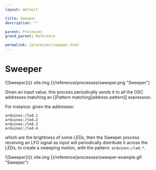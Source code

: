 ```yaml
---
layout: default

title: Sweeper
description: ""

parent: Processes
grand_parent: Reference

permalink: /processes/sweeper.html
---
```

# Sweeper

![Sweeper]({{ site.img }}/reference/processes/sweeper.png "Sweeper")

Given an input value, this process periodically sends it to all the OSC addresses matching an [[Pattern matching|address pattern]] expression.

For instance: given the addresses: 

```
arduinos:/led.1
arduinos:/led.2
arduinos:/led.3
arduinos:/led.4
```

which are the brightness of some LEDs, then the Sweeper process receiving an LFO signal as input will periodically distribute it across the LEDs, to create a sweeping motion, with the pattern: `arduinos:/led.*`.

![Sweeper]({{ site.img }}/reference/processes/sweeper-example.gif "Sweeper")